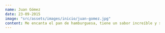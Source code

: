 ```yaml
---
name: Juan Gómez
date: 23-09-2015
image: "src/assets/images/inicio/juan-gomez.jpg"
content: Me encanta el pan de hamburguesa, tiene un sabor increíble y se conserva suave por mucho tiempo, ¡recomendadísimo! 
---
```

